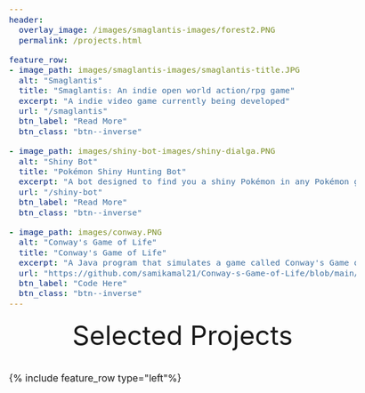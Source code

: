 ```yaml
---
header:
  overlay_image: /images/smaglantis-images/forest2.PNG
  permalink: /projects.html

feature_row:
- image_path: images/smaglantis-images/smaglantis-title.JPG
  alt: "Smaglantis"
  title: "Smaglantis: An indie open world action/rpg game"
  excerpt: "A indie video game currently being developed"
  url: "/smaglantis"
  btn_label: "Read More"
  btn_class: "btn--inverse"

- image_path: images/shiny-bot-images/shiny-dialga.PNG
  alt: "Shiny Bot"
  title: "Pokémon Shiny Hunting Bot"
  excerpt: "A bot designed to find you a shiny Pokémon in any Pokémon game."
  url: "/shiny-bot"
  btn_label: "Read More"
  btn_class: "btn--inverse"

- image_path: images/conway.PNG
  alt: "Conway's Game of Life"
  title: "Conway's Game of Life"
  excerpt: "A Java program that simulates a game called Conway's Game of Life"
  url: "https://github.com/samikamal21/Conway-s-Game-of-Life/blob/main/GameOfLife/src/conwaygame/GameOfLife.java"
  btn_label: "Code Here"
  btn_class: "btn--inverse"
---
```


<div style="margin-bottom:1cm" align="center"><font size="55">Selected Projects</font></div>

{% include feature_row type="left"%}

<style type="text/css">
  body{
  font-size: 13pt;
}

